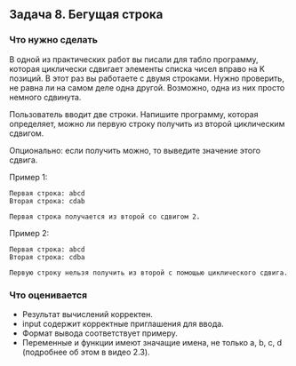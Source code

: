 ## Задача 8. Бегущая строка
### Что нужно сделать
В одной из практических работ вы писали для табло программу, которая циклически сдвигает элементы списка чисел вправо на K позиций. В этот раз вы работаете с двумя строками. Нужно проверить, не равна ли на самом деле одна другой. Возможно, одна из них просто немного сдвинута.

Пользователь вводит две строки. Напишите программу, которая определяет, можно ли первую строку получить из второй циклическим сдвигом.

Опционально: если получить можно, то выведите значение этого сдвига.

Пример 1:

```
Первая строка: abcd
Вторая строка: cdab

Первая строка получается из второй со сдвигом 2.
```

Пример 2:

```
Первая строка: abcd
Вторая строка: cdba

Первую строку нельзя получить из второй с помощью циклического сдвига.
```
### Что оценивается
- Результат вычислений корректен.
- input содержит корректные приглашения для ввода. 
- Формат вывода соответствует примеру.
- Переменные и функции имеют значащие имена, не только a, b, c, d (подробнее об этом в видео 2.3).

